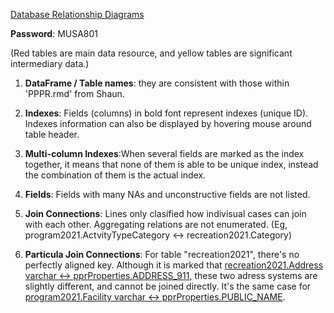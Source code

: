 [Database Relationship Diagrams]: https://dbdiagram.io/d/61ef4adb7cf3fc0e7c601287

[Database Relationship Diagrams](https://dbdiagram.io/d/61ef4adb7cf3fc0e7c601287 )

**Password**: MUSA801

(Red tables are main data resource, and yellow tables are significant intermediary data.)



1. **DataFrame / Table names**: they are consistent with those within 'PPPR.rmd' from Shaun.

   

2. **Indexes**: Fields (columns) in bold font represent indexes (unique ID). Indexes information can also be displayed by hovering mouse around table header. 

3. **Multi-column Indexes**:When several fields are marked as the index together, it means that none of them is able to be unique index, instead the combination of them is the actual index.

   

4. **Fields**: Fields with many NAs and unconstructive fields are not listed.

   

5. **Join Connections**: Lines only clasified how indivisual cases can join with each other. Aggregating relations are not enumerated. (Eg, program2021.ActvityTypeCategory <-> recreation2021.Category)

6. **Particula Join Connections**: For table "recreation2021", there's no perfectly aligned key. Although it is marked that <u>recreation2021.Address varchar  <->  pprProperties.ADDRESS_911</u>, these two adress systems are slightly different, and cannot be joined directly. It's the same case for <u>program2021.Facility varchar  <->  pprProperties.PUBLIC_NAME</u>.